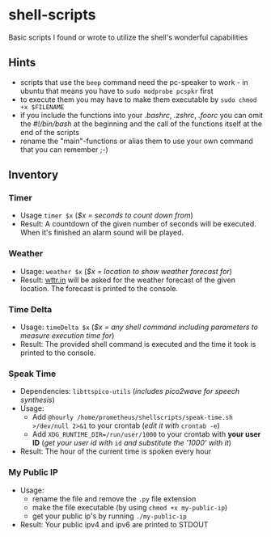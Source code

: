 # shell-scripts
Basic scripts I found or wrote to utilize the shell's wonderful capabilities

## Hints
* scripts that use the `beep` command need the pc-speaker to work - in ubuntu that means you have to `sudo modprobe pcspkr` first
* to execute them you may have to make them executable by `sudo chmod +x $FILENAME`
* if you include the functions into your *.bashrc*, *.zshrc*, *.foorc* you can omit the *#!/bin/bash* at the beginning and the call of the functions itself at the end of the scripts
* rename the "main"-functions or alias them to use your own command that you can remember ;-)

## Inventory

### Timer
* Usage `timer $x` (*$x = seconds to count down from*)
* Result: A countdown of the given number of seconds will be executed. When it's finished an alarm sound will be played.

### Weather
* Usage: `weather $x` (*$x = location to show weather forecast for*)
* Result: [wttr.in](http://wttr.in/) will be asked for the weather forecast of the given location. The forecast is printed to the console.

### Time Delta
* Usage: `timeDelta $x` (*$x = any shell command including parameters to measure execution time for*)
* Result: The provided shell command is executed and the time it took is printed to the console.

### Speak Time
* Dependencies: `libttspico-utils` (*includes pico2wave for speech synthesis*)
* Usage:
  - Add `@hourly /home/prometheus/shellscripts/speak-time.sh >/dev/null 2>&1` to your crontab (*edit it with* `crontab -e`)
  - Add `XDG_RUNTIME_DIR=/run/user/1000` to your crontab with __your user ID__ (*get your user id with* `id` *and substitute the '1000' with it*)
* Result: The hour of the current time is spoken every hour

### My Public IP
* Usage:
  - rename the file and remove the `.py` file extension
  - make the file executable (by using `chmod +x my-public-ip`)
  - get your public ip's by running `./my-public-ip`
* Result: Your public ipv4 and ipv6 are printed to STDOUT
